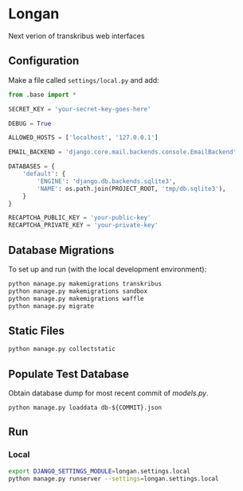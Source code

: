# Longan
 Next verion of transkribus web interfaces

## Configuration

Make a file called `settings/local.py` and add:

```python
from .base import *

SECRET_KEY = 'your-secret-key-goes-here'

DEBUG = True

ALLOWED_HOSTS = ['localhost', '127.0.0.1']

EMAIL_BACKEND = 'django.core.mail.backends.console.EmailBackend'

DATABASES = {
    'default': {
        'ENGINE': 'django.db.backends.sqlite3',
        'NAME': os.path.join(PROJECT_ROOT, 'tmp/db.sqlite3'),
    }
}

RECAPTCHA_PUBLIC_KEY = 'your-public-key'
RECAPTCHA_PRIVATE_KEY = 'your-private-key'
```

## Database Migrations

To set up and run (with the local development environment):

```bash
python manage.py makemigrations transkribus
python manage.py makemigrations sandbox
python manage.py makemigrations waffle
python manage.py migrate

```

## Static Files

```bash
python manage.py collectstatic
```

## Populate Test Database

Obtain database dump for most recent commit of _models.py_.

```
python manage.py loaddata db-${COMMIT}.json
```

## Run

### Local

```bash
export DJANGO_SETTINGS_MODULE=longan.settings.local
python manage.py runserver --settings=longan.settings.local
```
